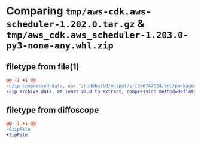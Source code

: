 # Comparing `tmp/aws-cdk.aws-scheduler-1.202.0.tar.gz` & `tmp/aws_cdk.aws_scheduler-1.203.0-py3-none-any.whl.zip`

## filetype from file(1)

```diff
@@ -1 +1 @@
-gzip compressed data, was "/codebuild/output/src306747024/src/packages/@aws-cdk/aws-scheduler/dist/python/aws-cdk.aws-scheduler-1.202.0.tar", last modified: Fri May 19 23:12:50 2023, max compression
+Zip archive data, at least v2.0 to extract, compression method=deflate
```

## filetype from diffoscope

```diff
@@ -1 +1 @@
-GzipFile
+ZipFile
```

